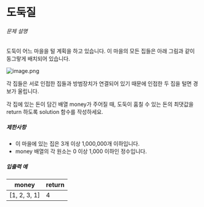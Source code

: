 # 도둑질

<h6>문제 설명</h6>
<p>도둑이 어느 마을을 털 계획을 하고 있습니다. 이 마을의 모든 집들은 아래 그림과 같이 동그랗게 배치되어 있습니다. </p>

<p>
    <img src="https://grepp-programmers.s3.amazonaws.com/files/ybm/e7dd4f51c3/a228c73d-1cbe-4d59-bb5d-833fd18d3382.png" title="" alt="image.png">
</p>

<p>각 집들은 서로 인접한 집들과 방범장치가 연결되어 있기 때문에 인접한 두 집을 털면 경보가 울립니다.</p>

<p>각 집에 있는 돈이 담긴 배열 money가 주어질 때, 도둑이 훔칠 수 있는 돈의 최댓값을 return 하도록 solution 함수를 작성하세요.</p>

<h5>제한사항</h5>

<ul>
    <li>이 마을에 있는 집은 3개 이상 1,000,000개 이하입니다.</li>
    <li>money 배열의 각 원소는 0 이상 1,000 이하인 정수입니다.</li>
</ul>

<h5>입출력 예</h5>
<table>
    <thead>
        <tr>
            <th>money</th>
            <th>return</th>
        </tr>
    </thead>
    <tbody>
        <tr>
            <td>[1, 2, 3, 1]</td>
            <td>4</td>
        </tr>
    </tbody>
</table>